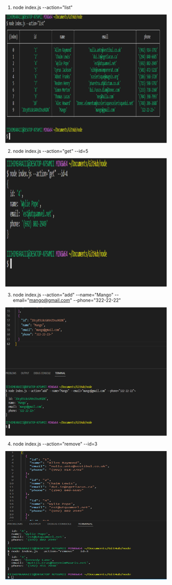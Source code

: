 1. node index.js --action="list"

<img src="screens/list.PNG" width="1200" height='400'>

2. node index.js --action="get" --id=5

<img src="screens/get.PNG" width="1200" height='400'>

3. node index.js --action="add" --name="Mango" --email="mango@gmail.com" --phone="322-22-22"

<img src="screens/add.PNG" width="1200" height='400'>

4. node index.js --action="remove" --id=3

<img src="screens/remove.PNG" width="1200" height='400'>
